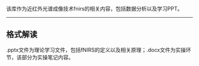 该库作为近红外光谱成像技术fnirs的相关内容，包括数据分析以及学习PPT。

------
格式解读
------
.pptx文件为理论学习文件，包括fNIRS的定义以及相关原理；.docx文件为实操环节，该部分为实操笔记内容。
